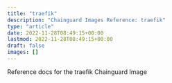 ```yaml
---
title: "traefik"
description: "Chainguard Images Reference: traefik"
type: "article"
date: 2022-11-28T08:49:15+00:00
lastmod: 2022-11-28T08:49:15+00:00
draft: false
images: []
---
```


Reference docs for the traefik Chainguard Image
